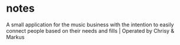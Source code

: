 # notes
A small application for the music business with the intention to easily connect people based on their needs and fills | Operated by Chrisy &amp; Markus
